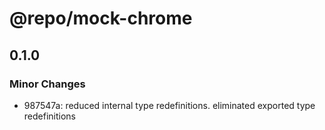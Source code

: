 # @repo/mock-chrome

## 0.1.0

### Minor Changes

- 987547a: reduced internal type redefinitions. eliminated exported type redefinitions
